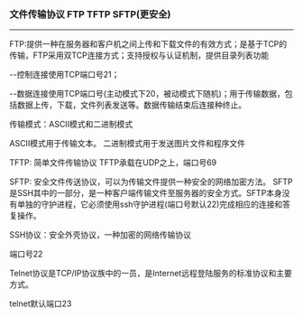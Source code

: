 ### 文件传输协议 FTP TFTP SFTP(更安全)
--------
FTP:提供一种在服务器和客户机之间上传和下载文件的有效方式；是基于TCP的传输，FTP采用双TCP连接方式；支持授权与认证机制，提供目录列表功能

--控制连接使用TCP端口号21；

--数据连接使用TCP端口号(主动模式下20，被动模式下随机)；用于传输数据，包括数据上传，下载，文件列表发送等。数据传输结束后连接种终止。

传输模式：ASCII模式和二进制模式

ASCII模式用于传输文本。
二进制模式用于发送图片文件和程序文件


TFTP: 简单文件传输协议 TFTP承载在UDP之上，端口号69

SFTP: 安全文件传送协议，可以为传输文件提供一种安全的网络加密方法。 SFTP是SSH其中的一部分，是一种客户端传输文件至服务器的安全方式。SFTP本身没有单独的守护进程，它必须使用ssh守护进程(端口号默认22)完成相应的连接和答复操作。


SSH协议：安全外壳协议，一种加密的网络传输协议

端口号22 


Telnet协议是TCP/IP协议族中的一员，是Internet远程登陆服务的标准协议和主要方式。

telnet默认端口23